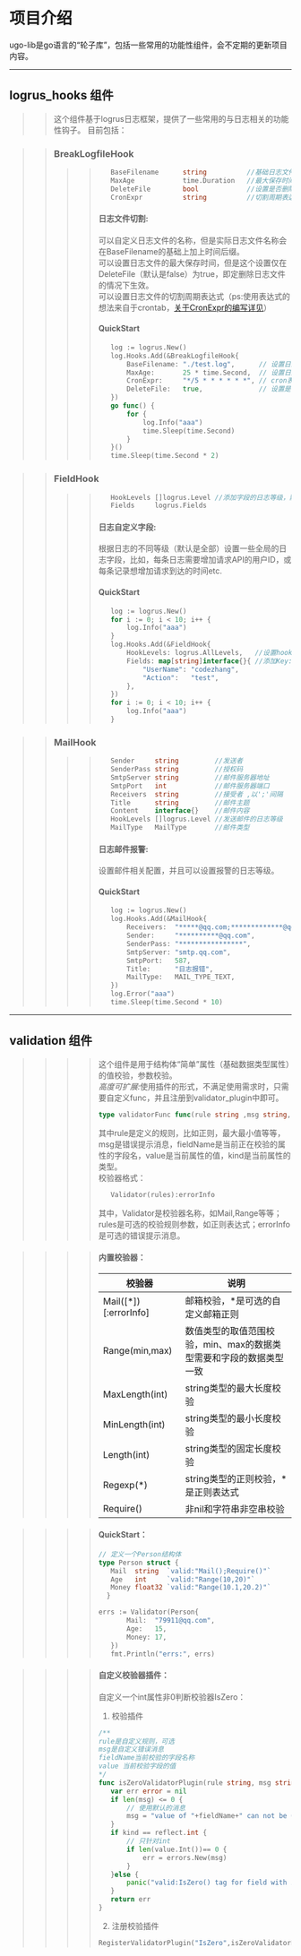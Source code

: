 # 项目介绍
ugo-lib是go语言的“轮子库”，包括一些常用的功能性组件，会不定期的更新项目内容。
***
## logrus_hooks 组件
>>这个组件基于logrus日志框架，提供了一些常用的与日志相关的功能性钩子。
>>目前包括：

>>### BreakLogfileHook
>>>>```Go
>>>>    BaseFilename      string          //基础日志文件名称
>>>>    MaxAge            time.Duration   //最大保存时间
>>>>    DeleteFile        bool            //设置是否删除文件
>>>>    CronExpr          string          //切割周期表达式
>>>>```
>>>>#### 日志文件切割:<br>
>>>> 可以自定义日志文件的名称，但是实际日志文件名称会在BaseFilename的基础上加上时间后缀。<br>
可以设置日志文件的最大保存时间，但是这个设置仅在DeleteFile（默认是false）为true，即定删除日志文件的情况下生效。<br>
可以设置日志文件的切割周期表达式（ps:使用表达式的想法来自于crontab，[关于CronExpr的编写详见](https://github.com/gorhill/cronexpr)）<br>
>>>>#### QuickStart
>>>>```Go
>>>>	log := logrus.New()
>>>>	log.Hooks.Add(&BreakLogfileHook{
>>>>		BaseFilename: "./test.log",      // 设置日志文件基础名称  包括路径  手动建立文件夹路径
>>>>		MaxAge:       25 * time.Second,  // 设置日志文件最大存在时长
>>>>		CronExpr:     "*/5 * * * * * *", // cron表达式，每五秒钟切割一次
>>>>		DeleteFile:   true,              // 设置是否删除日志文件 默认false不删除，不删除的情况下，MaxAge的值不生效
>>>>	})
>>>>	go func() {
>>>>		for {
>>>>			log.Info("aaa")
>>>>			time.Sleep(time.Second)
>>>>		}
>>>>	}()
>>>>	time.Sleep(time.Second * 2)
>>>>```

>>### FieldHook
>>>>```Go
>>>>	HookLevels []logrus.Level //添加字段的日志等级，默认为全部
>>>>	Fields     logrus.Fields
>>>>```
>>>>#### 日志自定义字段:<br>
>>>>根据日志的不同等级（默认是全部）设置一些全局的日志字段，比如，每条日志需要增加请求API的用户ID，或每条记录想增加请求到达的时间etc.<br>
>>>>#### QuickStart
>>>>```Go
>>>>	log := logrus.New()
>>>>	for i := 0; i < 10; i++ {
>>>>		log.Info("aaa")
>>>>	}
>>>>	log.Hooks.Add(&FieldHook{
>>>>		HookLevels: logrus.AllLevels,   //设置hook的生效日志等级
>>>>		Fields: map[string]interface{}{ //添加Key:value
>>>>			"UserName": "codezhang",
>>>>			"Action":   "test",
>>>>		},
>>>>	})
>>>>	for i := 0; i < 10; i++ {
>>>>		log.Info("aaa")
>>>>	}
>>>>```

>>### MailHook
>>>>```Go
>>>>	Sender     string         //发送者
>>>>	SenderPass string         //授权码
>>>>	SmtpServer string         //邮件服务器地址
>>>>	SmtpPort   int            //邮件服务器端口
>>>>	Receivers  string         //接受者 ,以';'间隔
>>>>	Title      string         //邮件主题
>>>>	Content    interface{}    //邮件内容
>>>>	HookLevels []logrus.Level //发送邮件的日志等级
>>>>	MailType   MailType       //邮件类型
>>>>```
>>>>#### 日志邮件报警:<br>
>>>>设置邮件相关配置，并且可以设置报警的日志等级。
>>>>#### QuickStart
>>>>```Go
>>>>	log := logrus.New()
>>>>	log.Hooks.Add(&MailHook{
>>>>		Receivers:  "*****@qq.com;*************@qq.com", //设置接受邮件，多个邮件使用;间隔
>>>>		Sender:     "**********@qq.com",                 //设置发送邮件
>>>>		SenderPass: "****************",                  //设置授权码
>>>>		SmtpServer: "smtp.qq.com",                       //smtp服务器地址
>>>>		SmtpPort:   587,                                 //smtp服务器端口
>>>>		Title:      "日志报错",                            //设置邮件主题
>>>>		MailType:   MAIL_TYPE_TEXT,                      //设置邮件内容类型
>>>>	})
>>>>	log.Error("aaa")
>>>>	time.Sleep(time.Second * 10)
>>>>```
***
## validation 组件
>>>> 这个组件是用于结构体“简单”属性（基础数据类型属性）的值校验，参数校验。<br>
<em>高度可扩展:</em>使用插件的形式，不满足使用需求时，只需要自定义func，并且注册到validator_plugin中即可。
>>>>```Go
>>>>type validatorFunc func(rule string ,msg string,fieldName string, value reflect.Value,kind reflect.Kind)(error)
>>>>```
>>>>其中rule是定义的规则，比如正则，最大最小值等等，msg是错误提示消息，fieldName是当前正在校验的属性的字段名，value是当前属性的值，kind是当前属性的类型。<br>
校验器格式：
>>>>```Go
>>>>    Validator(rules):errorInfo
>>>>```
>>>>其中，Validator是校验器名称，如Mail,Range等等；rules是可选的校验规则参数，如正则表达式；errorInfo是可选的错误提示消息。

>>>>#### 内置校验器：
>>>>|    校验器                  | 说明 |
>>>>| --------------------------| --- |
>>>>| Mail(\[*\])\[:errorInfo\] |  邮箱校验，*是可选的自定义邮箱正则 |
>>>>| Range(min,max)            |  数值类型的取值范围校验，min、max的数据类型需要和字段的数据类型一致 |
>>>>| MaxLength(int)            | string类型的最大长度校验 |
>>>>| MinLength(int)            | string类型的最小长度校验 |
>>>>| Length(int)               | string类型的固定长度校验 |
>>>>| Regexp(*)                 | string类型的正则校验，*是正则表达式|
>>>>| Require()                 | 非nil和字符串非空串校验|

>>>>#### QuickStart：
>>>>```Go
>>>> // 定义一个Person结构体
>>>> type Person struct {
>>>>   	Mail  string  `valid:"Mail();Require()"`
>>>>   	Age   int     `valid:"Range(10,20)"`
>>>>   	Money float32 `valid:"Range(10.1,20.2)"`
>>>>   }
>>>>```
>>>>```Go
>>>>errs := Validator(Person{
>>>>    	Mail:  "79911@qq.com",
>>>>    	Age:   15,
>>>>    	Money: 17,
>>>>    })
>>>>    fmt.Println("errs:", errs)
>>>>```

>>>>#### 自定义校验器插件：
>>>>自定义一个int属性非0判断校验器IsZero：
>>>>1. 校验插件
>>>>```Go
>>>>/**
>>>> rule是自定义规则，可选
>>>> msg是自定义错误消息
>>>> fieldName当前校验的字段名称
>>>> value 当前校验字段的值
>>>> */
>>>>func isZeroValidatorPlugin(rule string, msg string, fieldName string, value reflect.Value, kind reflect.Kind) error {
>>>>	var err error = nil
>>>>	if len(msg) <= 0 {
>>>>    	// 使用默认的消息
>>>>    	msg = "value of "+fieldName+" can not be 0"
>>>>    }
>>>>    if kind == reflect.int {
>>>>    	// 只针对int
>>>>    	if len(value.Int())== 0 {
>>>>    		err = errors.New(msg)
>>>>    	}
>>>>    }else {
>>>>    	panic("valid:IsZero() tag for field with int type,but filed named "+fieldName+" is "+kind.String())
>>>>  	}
>>>>	return err
>>>>}
>>>>```
>>>>2. 注册校验插件
>>>>```Go
>>>> RegisterValidatorPlugin("IsZero",isZeroValidatorPlugin)
>>>>```
